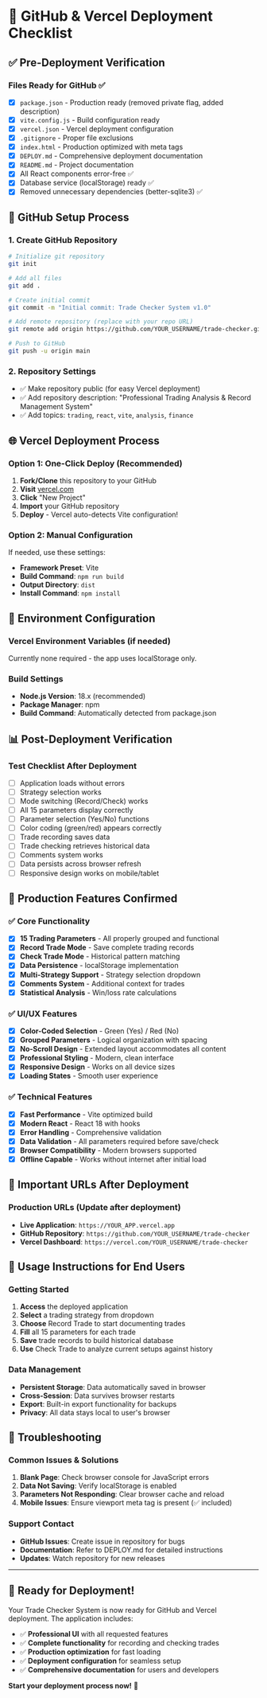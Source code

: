 # 🚀 GitHub & Vercel Deployment Checklist

## ✅ Pre-Deployment Verification

### Files Ready for GitHub ✅
- [x] `package.json` - Production ready (removed private flag, added description)
- [x] `vite.config.js` - Build configuration ready
- [x] `vercel.json` - Vercel deployment configuration
- [x] `.gitignore` - Proper file exclusions
- [x] `index.html` - Production optimized with meta tags
- [x] `DEPLOY.md` - Comprehensive deployment documentation
- [x] `README.md` - Project documentation
- [x] All React components error-free ✅
- [x] Database service (localStorage) ready ✅
- [x] Removed unnecessary dependencies (better-sqlite3) ✅

## 🔄 GitHub Setup Process

### 1. Create GitHub Repository
```bash
# Initialize git repository
git init

# Add all files
git add .

# Create initial commit
git commit -m "Initial commit: Trade Checker System v1.0"

# Add remote repository (replace with your repo URL)
git remote add origin https://github.com/YOUR_USERNAME/trade-checker.git

# Push to GitHub
git push -u origin main
```

### 2. Repository Settings
- ✅ Make repository public (for easy Vercel deployment)
- ✅ Add repository description: "Professional Trading Analysis & Record Management System"
- ✅ Add topics: `trading`, `react`, `vite`, `analysis`, `finance`

## 🌐 Vercel Deployment Process

### Option 1: One-Click Deploy (Recommended)
1. **Fork/Clone** this repository to your GitHub
2. **Visit** [vercel.com](https://vercel.com)
3. **Click** "New Project"
4. **Import** your GitHub repository
5. **Deploy** - Vercel auto-detects Vite configuration!

### Option 2: Manual Configuration
If needed, use these settings:
- **Framework Preset**: Vite
- **Build Command**: `npm run build`
- **Output Directory**: `dist`
- **Install Command**: `npm install`

## 🔧 Environment Configuration

### Vercel Environment Variables (if needed)
Currently none required - the app uses localStorage only.

### Build Settings
- **Node.js Version**: 18.x (recommended)
- **Package Manager**: npm
- **Build Command**: Automatically detected from package.json

## 📊 Post-Deployment Verification

### Test Checklist After Deployment
- [ ] Application loads without errors
- [ ] Strategy selection works
- [ ] Mode switching (Record/Check) works
- [ ] All 15 parameters display correctly
- [ ] Parameter selection (Yes/No) functions
- [ ] Color coding (green/red) appears correctly
- [ ] Trade recording saves data
- [ ] Trade checking retrieves historical data
- [ ] Comments system works
- [ ] Data persists across browser refresh
- [ ] Responsive design works on mobile/tablet

## 🌟 Production Features Confirmed

### ✅ Core Functionality
- [x] **15 Trading Parameters** - All properly grouped and functional
- [x] **Record Trade Mode** - Save complete trading records
- [x] **Check Trade Mode** - Historical pattern matching
- [x] **Data Persistence** - localStorage implementation
- [x] **Multi-Strategy Support** - Strategy selection dropdown
- [x] **Comments System** - Additional context for trades
- [x] **Statistical Analysis** - Win/loss rate calculations

### ✅ UI/UX Features
- [x] **Color-Coded Selection** - Green (Yes) / Red (No)
- [x] **Grouped Parameters** - Logical organization with spacing
- [x] **No-Scroll Design** - Extended layout accommodates all content
- [x] **Professional Styling** - Modern, clean interface
- [x] **Responsive Design** - Works on all device sizes
- [x] **Loading States** - Smooth user experience

### ✅ Technical Features
- [x] **Fast Performance** - Vite optimized build
- [x] **Modern React** - React 18 with hooks
- [x] **Error Handling** - Comprehensive validation
- [x] **Data Validation** - All parameters required before save/check
- [x] **Browser Compatibility** - Modern browsers supported
- [x] **Offline Capable** - Works without internet after initial load

## 🔗 Important URLs After Deployment

### Production URLs (Update after deployment)
- **Live Application**: `https://YOUR_APP.vercel.app`
- **GitHub Repository**: `https://github.com/YOUR_USERNAME/trade-checker`
- **Vercel Dashboard**: `https://vercel.com/YOUR_USERNAME/trade-checker`

## 🎯 Usage Instructions for End Users

### Getting Started
1. **Access** the deployed application
2. **Select** a trading strategy from dropdown
3. **Choose** Record Trade to start documenting trades
4. **Fill** all 15 parameters for each trade
5. **Save** trade records to build historical database
6. **Use** Check Trade to analyze current setups against history

### Data Management
- **Persistent Storage**: Data automatically saved in browser
- **Cross-Session**: Data survives browser restarts
- **Export**: Built-in export functionality for backups
- **Privacy**: All data stays local to user's browser

## 🚨 Troubleshooting

### Common Issues & Solutions
1. **Blank Page**: Check browser console for JavaScript errors
2. **Data Not Saving**: Verify localStorage is enabled
3. **Parameters Not Responding**: Clear browser cache and reload
4. **Mobile Issues**: Ensure viewport meta tag is present (✅ included)

### Support Contact
- **GitHub Issues**: Create issue in repository for bugs
- **Documentation**: Refer to DEPLOY.md for detailed instructions
- **Updates**: Watch repository for new releases

---

## 🎉 Ready for Deployment!

Your Trade Checker System is now ready for GitHub and Vercel deployment. The application includes:

- ✅ **Professional UI** with all requested features
- ✅ **Complete functionality** for recording and checking trades  
- ✅ **Production optimization** for fast loading
- ✅ **Deployment configuration** for seamless setup
- ✅ **Comprehensive documentation** for users and developers

**Start your deployment process now!** 🚀